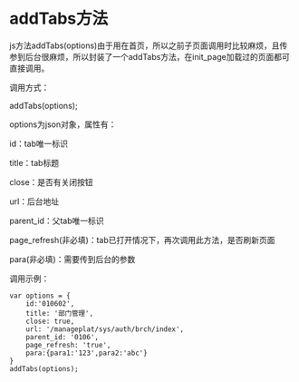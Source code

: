 # addTabs方法

js方法addTabs\(options\)由于用在首页，所以之前子页面调用时比较麻烦，且传参到后台很麻烦，所以封装了一个addTabs方法，在init\_page加载过的页面都可直接调用。

调用方式：

addTabs\(options\);

options为json对象，属性有：

id：tab唯一标识

title：tab标题

close：是否有关闭按钮

url：后台地址

parent\_id：父tab唯一标识

page\_refresh\(非必填\)：tab已打开情况下，再次调用此方法，是否刷新页面

para\(非必填\)：需要传到后台的参数

调用示例：

```
var options = {
    id:'010602',
    title: '部门管理',
    close: true,
    url: '/manageplat/sys/auth/brch/index',
    parent_id: '0106',
    page_refresh: 'true',
    para:{para1:'123',para2:'abc'}
}
addTabs(options);
```



